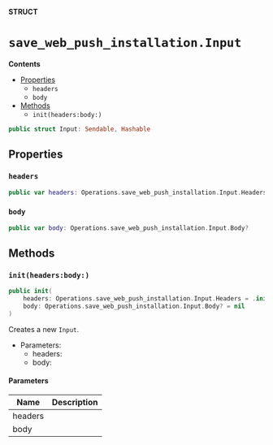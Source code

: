 **STRUCT**

# `save_web_push_installation.Input`

**Contents**

- [Properties](#properties)
  - `headers`
  - `body`
- [Methods](#methods)
  - `init(headers:body:)`

```swift
public struct Input: Sendable, Hashable
```

## Properties
### `headers`

```swift
public var headers: Operations.save_web_push_installation.Input.Headers
```

### `body`

```swift
public var body: Operations.save_web_push_installation.Input.Body?
```

## Methods
### `init(headers:body:)`

```swift
public init(
    headers: Operations.save_web_push_installation.Input.Headers = .init(),
    body: Operations.save_web_push_installation.Input.Body? = nil
)
```

Creates a new `Input`.

- Parameters:
  - headers:
  - body:

#### Parameters

| Name | Description |
| ---- | ----------- |
| headers |  |
| body |  |